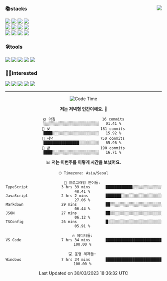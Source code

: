 
<div align="left">

<a href="https://github.com/blueprint-12/github-readme-stats">
  <img align="right" src="https://github-readme-stats.vercel.app/api/top-langs/?username=blueprint-12&theme=ayu-mirage" />
</a>

 <h3>📚stacks</h3>

 
 <img src="https://img.shields.io/badge/HTML5-E34F26?style=flat-square&logo=HTML5&logoColor=white"/>
 <img src="https://img.shields.io/badge/CSS3-1572B6?style=flat-square&logo=CSS3&logoColor=white"/> 
 <img src="https://img.shields.io/badge/JavaScript-F7DF1E?style=flat-square&logo=JavaScript&logoColor=white"/>
 <img src="https://img.shields.io/badge/TypeScript-3178C6?style=flat-square&logo=TypeScript&logoColor=white"/><br/>
 <img src="https://img.shields.io/badge/React-61DAFB?style=flat-square&logo=React&logoColor=white"/>
 <img src="https://img.shields.io/badge/Redux-764ABC?style=flat-square&logo=Redux&logoColor=white"/>  
 <img src="https://img.shields.io/badge/React Query-FF4152?style=flat-square&logo=React Query&logoColor=white"/>  
 <img src="https://img.shields.io/badge/Next.js-000000?style=flat-square&logo=Next.js&logoColor=white"/> <br/>
 <img src="https://img.shields.io/badge/Font Awesome-528DD7?style=flat-square&logo=Font Awesome&logoColor=white"/>
 <img src="https://img.shields.io/badge/MUI-007FFF?style=flat-square&logo=MUI&logoColor=white"/>
 <img src="https://img.shields.io/badge/styled-components-DB7093?style=flat-square&logo=styled-components&logoColor=white"/>
 <img src="https://img.shields.io/badge/Sass-CC6699?style=flat-square&logo=Sass&logoColor=white"/>


 
 
<h3>🛠tools</h3> 
<img src="https://img.shields.io/badge/Visual Studio Code-007ACC?style=flat-square&logo=Visual Studio Code&logoColor=white"/>
<img src="https://img.shields.io/badge/Git-F05032?style=flat-square&logo=Git&logoColor=white"/>
<img src="https://img.shields.io/badge/GitHub-181717?style=flat-square&logo=GitHub&logoColor=white"/>
<img src="https://img.shields.io/badge/Yarn-2C8EBB?style=flat-square&logo=yarn&logoColor=white"/>
<img src="https://img.shields.io/badge/Vite-646CFF?style=flat-square&logo=vite&logoColor=white"/>
 



<h3>🤸‍♀️interested</h3>

 <img src="https://img.shields.io/badge/MongoDB-47A248?style=flat-square&logo=mongoDB&logoColor=white"/>
 <img src="https://img.shields.io/badge/Node.js-339933?style=flat-square&logo=Node.js&logoColor=white"/>
 <img src="https://img.shields.io/badge/Kotline-7F52FF?style=flat-square&logo=Kotlin&logoColor=white"/>
 <img src="https://img.shields.io/badge/Android-3DDC84?style=flat-square&logo=android&logoColor=white"/>
 <img src="https://img.shields.io/badge/MySQL-4479A1?style=flat-square&logo=MySQL&logoColor=white"/>



<!-- [![Top Langs](https://github-readme-stats.vercel.app/api/top-langs/?username=blueprint-12&layout=compact&theme=ayu-mirage)](https://github.com/blueprint-12/github-readme-stats) -->


 </div>

<hr/>
<div align="center">
 
<!--START_SECTION:waka-->
![Code Time](http://img.shields.io/badge/Code%20Time-634%20hrs%2027%20mins-blue)

**저는 저녁형 인간이에요. 🦉** 

```text
🌞 아침                     16 commits          ░░░░░░░░░░░░░░░░░░░░░░░░░   01.41 % 
🌆 낮　                     181 commits         ████░░░░░░░░░░░░░░░░░░░░░   15.92 % 
🌃 저녁                     750 commits         ████████████████░░░░░░░░░   65.96 % 
🌙 밤　                     190 commits         ████░░░░░░░░░░░░░░░░░░░░░   16.71 % 
```


📊 **저는 이번주를 이렇게 시간을 보냈어요.** 

```text
🕑︎ Timezone: Asia/Seoul

💬 프로그래밍 언어들: 
TypeScript               3 hrs 39 mins       ████████████░░░░░░░░░░░░░   48.41 % 
JavaScript               2 hrs 2 mins        ███████░░░░░░░░░░░░░░░░░░   27.06 % 
Markdown                 29 mins             ██░░░░░░░░░░░░░░░░░░░░░░░   06.44 % 
JSON                     27 mins             ██░░░░░░░░░░░░░░░░░░░░░░░   06.12 % 
TSConfig                 26 mins             █░░░░░░░░░░░░░░░░░░░░░░░░   05.91 % 

🔥 에디터들: 
VS Code                  7 hrs 34 mins       █████████████████████████   100.00 % 

💻 운영 체제들: 
Windows                  7 hrs 34 mins       █████████████████████████   100.00 % 
```


 Last Updated on 30/03/2023 18:36:32 UTC
<!--END_SECTION:waka-->
 

</div>





